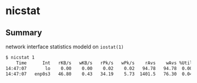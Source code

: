 # nicstat

## Summary
network interface statistics
modeld on `iostat(1)`

```bash
$ nicstat 1
    Time      Int   rKB/s   wKB/s   rPk/s   wPk/s    rAvs    wAvs %Util    Sat
14:47:07       lo    0.00    0.00    0.02    0.02   94.78   94.78  0.00   0.00
14:47:07   enp0s3   46.80    0.43   34.19    5.73  1401.5   76.30  0.04   0.00
```

